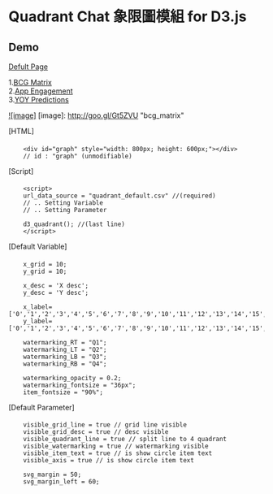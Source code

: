 Quadrant Chat 象限圖模組 for D3.js
========

Demo
----

[Defult Page](http://goo.gl/iUlPpn)<br />  

1.[BCG Matrix](http://goo.gl/q1MsYp)<br />
2.[App Engagement](http://goo.gl/NHLWFq)<br />
3.[YOY Predictions](http://goo.gl/kY2YBq)<br />

[![image]](http://goo.gl/q1MsYp)
[image]: http://goo.gl/Gt5ZVU "bcg_matrix"


[HTML]
####
		<div id="graph" style="width: 800px; height: 600px;"></div>
		// id : "graph" (unmodifiable)

[Script]
####

		<script>
		url_data_source = "quadrant_default.csv" //(required)
		// .. Setting Variable
		// .. Setting Parameter

		d3_quadrant(); //(last line)
  		</script>

[Default Variable]
####

		x_grid = 10;
		y_grid = 10;

		x_desc = 'X desc';
		y_desc = 'Y desc';

		x_label=['0','1','2','3','4','5','6','7','8','9','10','11','12','13','14','15','16','17','18','19','20'],
		y_label=['0','1','2','3','4','5','6','7','8','9','10','11','12','13','14','15','16','17','18','19','20'],

		watermarking_RT = "Q1";
		watermarking_LT = "Q2";
		watermarking_LB = "Q3";
		watermarking_RB = "Q4";

		watermarking_opacity = 0.2;
		watermarking_fontsize = "36px";
		item_fontsize = "90%";

[Default Parameter]
####

		visible_grid_line = true // grid line visible
		visible_grid_desc = true // desc visible
		visible_quadrant_line = true // split line to 4 quadrant
		visible_watermarking = true // watermarking visible
		visible_item_text = true // is show circle item text
		visible_axis = true // is show circle item text 

		svg_margin = 50;
		svg_margin_left = 60;

